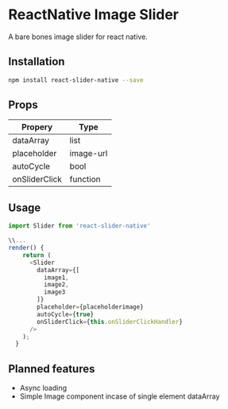 # ReactNative Image Slider

A bare bones image slider for react native.

## Installation 

```bash
npm install react-slider-native --save
```

## Props
|Propery | Type |
| -- | -- |
| dataArray | list |
| placeholder | image-url|
| autoCycle | bool |
| onSliderClick | function |

## Usage

```javascript
import Slider from 'react-slider-native'

\\...
render() {
    return (
      <Slider
        dataArray={[
          image1,
          image2,
          image3
        ]}
        placeholder={placeholderimage}
        autoCycle={true}
        onSliderClick={this.onSliderClickHandler}
      />
    );
  }
```

## Planned features 

* Async loading
* Simple Image component incase of single element dataArray
